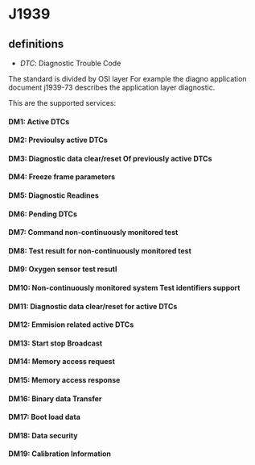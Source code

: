 # J1939


## definitions

* _DTC_: Diagnostic Trouble Code


The standard is divided by OSI layer
For example the diagno application document j1939-73 describes the application layer diagnostic.


This are the supported services:

#### DM1: Active DTCs
#### DM2: Previoulsy active DTCs
#### DM3: Diagnostic data clear/reset Of previously active DTCs
#### DM4: Freeze frame parameters
#### DM5: Diagnostic Readines
#### DM6: Pending DTCs
#### DM7: Command non-continuously monitored test
#### DM8: Test result for non-continuously monitored test
#### DM9: Oxygen sensor test resutl
#### DM10: Non-continuously monitored system Test identifiers support
#### DM11: Diagnostic data clear/reset for active DTCs
#### DM12: Emmision related active DTCs
#### DM13: Start stop Broadcast
#### DM14: Memory access request
#### DM15: Memory access response
#### DM16: Binary data Transfer
#### DM17: Boot load data
#### DM18: Data security
#### DM19: Calibration Information
